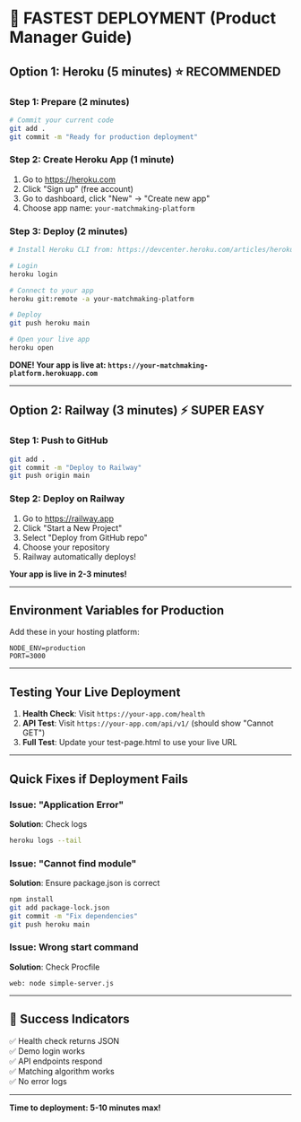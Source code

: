 # 🚀 FASTEST DEPLOYMENT (Product Manager Guide)

## Option 1: Heroku (5 minutes) ⭐ RECOMMENDED

### Step 1: Prepare (2 minutes)
```bash
# Commit your current code
git add .
git commit -m "Ready for production deployment"
```

### Step 2: Create Heroku App (1 minute)
1. Go to https://heroku.com
2. Click "Sign up" (free account)
3. Go to dashboard, click "New" → "Create new app"
4. Choose app name: `your-matchmaking-platform`

### Step 3: Deploy (2 minutes)
```bash
# Install Heroku CLI from: https://devcenter.heroku.com/articles/heroku-cli

# Login
heroku login

# Connect to your app
heroku git:remote -a your-matchmaking-platform

# Deploy
git push heroku main

# Open your live app
heroku open
```

**DONE! Your app is live at: `https://your-matchmaking-platform.herokuapp.com`**

---

## Option 2: Railway (3 minutes) ⚡ SUPER EASY

### Step 1: Push to GitHub
```bash
git add .
git commit -m "Deploy to Railway"
git push origin main
```

### Step 2: Deploy on Railway
1. Go to https://railway.app
2. Click "Start a New Project"
3. Select "Deploy from GitHub repo"
4. Choose your repository
5. Railway automatically deploys!

**Your app is live in 2-3 minutes!**

---

## Environment Variables for Production

Add these in your hosting platform:

```
NODE_ENV=production
PORT=3000
```

---

## Testing Your Live Deployment

1. **Health Check**: Visit `https://your-app.com/health`
2. **API Test**: Visit `https://your-app.com/api/v1/` (should show "Cannot GET")
3. **Full Test**: Update your test-page.html to use your live URL

---

## Quick Fixes if Deployment Fails

### Issue: "Application Error"
**Solution**: Check logs
```bash
heroku logs --tail
```

### Issue: "Cannot find module"
**Solution**: Ensure package.json is correct
```bash
npm install
git add package-lock.json
git commit -m "Fix dependencies"
git push heroku main
```

### Issue: Wrong start command
**Solution**: Check Procfile
```
web: node simple-server.js
```

---

## 🎉 Success Indicators

✅ Health check returns JSON  
✅ Demo login works  
✅ API endpoints respond  
✅ Matching algorithm works  
✅ No error logs  

---

**Time to deployment: 5-10 minutes max!**
